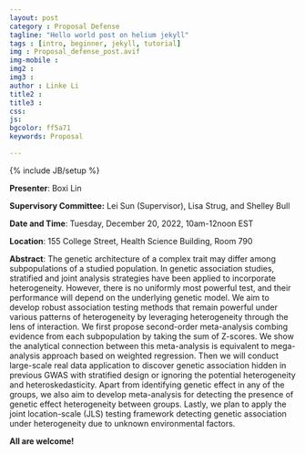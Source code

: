 ```yaml
---
layout: post
category : Proposal Defense
tagline: "Hello world post on helium jekyll"
tags : [intro, beginner, jekyll, tutorial]
img : Proposal_defense_post.avif
img-mobile : 
img2 : 
img3 : 
author : Linke Li
title2 : 
title3 : 
css: 
js: 
bgcolor: ff5a71
keywords: Proposal

---
```


{% include JB/setup %}


**Presenter**: Boxi Lin 

**Supervisory Committee:** Lei Sun (Supervisor), Lisa Strug, and Shelley Bull

**Date and Time**:  Tuesday, December 20, 2022, 10am-12noon EST

**Location**: 155 College Street, Health Science Building, Room 790





<!--more-->

**Abstract**: The genetic architecture of a complex trait may differ among subpopulations of a studied population. In genetic association studies, stratified and joint analysis strategies have been applied to incorporate heterogeneity. However, there is no uniformly most powerful test, and their performance will depend on the underlying genetic model. We aim to develop robust association testing methods that remain powerful under various patterns of heterogeneity by leveraging heterogeneity through the lens of interaction. We first propose second-order meta-analysis combing evidence from each subpopulation by taking the sum of Z-scores. We show the analytical connection between this meta-analysis is equivalent to mega-analysis approach based on weighted regression. Then we will conduct large-scale real data application to discover genetic association hidden in previous GWAS with stratified design or ignoring the potential heterogeneity and heteroskedasticity. Apart from identifying genetic effect in any of the groups, we also aim to develop meta-analysis for detecting the presence of genetic effect heterogeneity between groups. Lastly, we plan to apply the joint location-scale (JLS) testing framework detecting genetic association under heterogeneity due to unknown environmental factors.


**All are welcome!**
